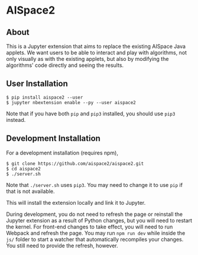 # AISpace2

## About
This is a Jupyter extension that aims to replace the existing AISpace Java applets. We want users to be able to interact and play with algorithms, not only visually as with the existing applets, but also by modifying the algorithms' code directly and seeing the results.

## User Installation

    $ pip install aispace2 --user
    $ jupyter nbextension enable --py --user aispace2

Note that if you have both `pip` and `pip3` installed, you should use `pip3` instead.

## Development Installation

For a development installation (requires npm),

    $ git clone https://github.com/aispace2/aispace2.git
    $ cd aispace2
    $ ./server.sh

Note that `./server.sh` uses `pip3`. You may need to change it to use `pip` if that is not available.

This will install the extension locally and link it to Jupyter.

During development, you do not need to refresh the page or reinstall the Jupyter extension as a result of Python changes, but you will need to restart the kernel. For front-end changes to take effect, you will need to run Webpack and refresh the page. You may run `npm run dev` while inside the `js/` folder to start a watcher that automatically recompiles your changes. You still need to provide the refresh, however.
